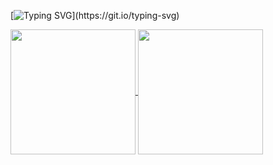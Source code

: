 [![Typing SVG](https://readme-typing-svg.demolab.com?font=Bitcount+Prop+Single&weight=500&pause=1000&center=true&vCenter=true&width=435&lines=Management+Associate;Cloud+Engineer;DevOps+Engineer+;Work+hard%2C+Play+hard+!)](https://git.io/typing-svg)

<a href="https://github.com/anuraghazra/github-readme-stats">
  <img height=200 align="center" src="https://github-readme-stats.vercel.app/api?username=310038" />
</a>
<a href="https://github.com/anuraghazra/convoychat">
  <img height=200 align="center" src="https://github-readme-stats.vercel.app/api/top-langs?username=310038&layout=compact&langs_count=8&card_width=320" />
</a>
<!---
310038/310038 is a ✨ special ✨ repository because its `README.md` (this file) appears on your GitHub profile.
You can click the Preview link to take a look at your changes.
--->
